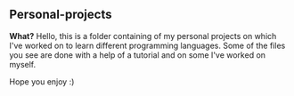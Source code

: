 ## Personal-projects

**What?**
Hello, this is a folder containing of my personal projects on which I've worked on to learn different programming languages. Some of the files you see are done with a help of a tutorial and on some I've worked on myself.

Hope you enjoy :)